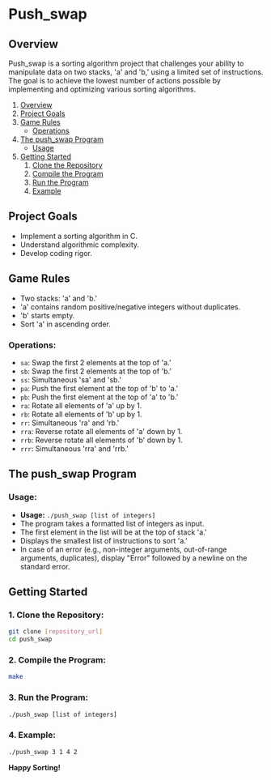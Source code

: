 # Push_swap

## Overview

Push_swap is a sorting algorithm project that challenges your ability to manipulate data on two stacks, 'a' and 'b,' using a limited set of instructions. The goal is to achieve the lowest number of actions possible by implementing and optimizing various sorting algorithms.

1. [Overview](#overview)
2. [Project Goals](#project-goals)
3. [Game Rules](#game-rules)
    - [Operations](#operations)
4. [The push_swap Program](#the-push_swap-program)
    - [Usage](#usage)
5. [Getting Started](#getting-started)
    1. [Clone the Repository](#1-clone-the-repository)
    2. [Compile the Program](#2-compile-the-program)
    3. [Run the Program](#3-run-the-program)
    4. [Example](#4-example)

## Project Goals

- Implement a sorting algorithm in C.
- Understand algorithmic complexity.
- Develop coding rigor.

## Game Rules

- Two stacks: 'a' and 'b.'
- 'a' contains random positive/negative integers without duplicates.
- 'b' starts empty.
- Sort 'a' in ascending order.

### Operations:

- `sa`: Swap the first 2 elements at the top of 'a.'
- `sb`: Swap the first 2 elements at the top of 'b.'
- `ss`: Simultaneous 'sa' and 'sb.'
- `pa`: Push the first element at the top of 'b' to 'a.'
- `pb`: Push the first element at the top of 'a' to 'b.'
- `ra`: Rotate all elements of 'a' up by 1.
- `rb`: Rotate all elements of 'b' up by 1.
- `rr`: Simultaneous 'ra' and 'rb.'
- `rra`: Reverse rotate all elements of 'a' down by 1.
- `rrb`: Reverse rotate all elements of 'b' down by 1.
- `rrr`: Simultaneous 'rra' and 'rrb.'

## The push_swap Program

### Usage:

- **Usage:** `./push_swap [list of integers]`
- The program takes a formatted list of integers as input.
- The first element in the list will be at the top of stack 'a.'
- Displays the smallest list of instructions to sort 'a.'
- In case of an error (e.g., non-integer arguments, out-of-range arguments, duplicates), display "Error" followed by a newline on the standard error.

## Getting Started

### 1. Clone the Repository:

   ```bash
   git clone [repository_url]
   cd push_swap
   ```

### 2. Compile the Program:

   ```bash
   make
   ```

### 3. Run the Program:

   ```bash
   ./push_swap [list of integers]
   ```

### 4. Example:

   ```bash
   ./push_swap 3 1 4 2
   ```

**Happy Sorting!**
